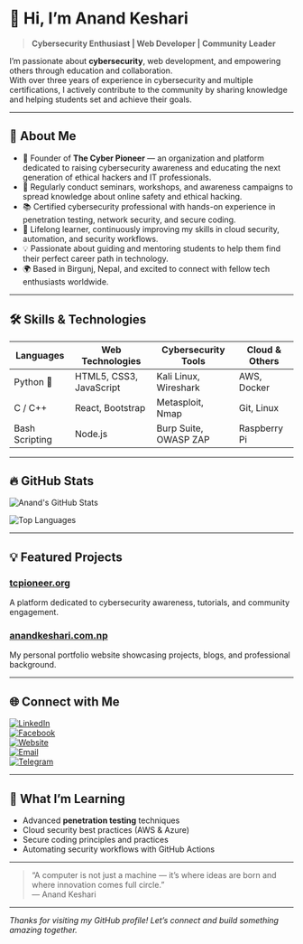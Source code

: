 # 👋 Hi, I’m Anand Keshari

> **Cybersecurity Enthusiast | Web Developer | Community Leader**

I’m passionate about **cybersecurity**, web development, and empowering others through education and collaboration.  
With over three years of experience in cybersecurity and multiple certifications, I actively contribute to the community by sharing knowledge and helping students set and achieve their goals.

---

## 🚀 About Me

- 🔭 Founder of **The Cyber Pioneer** — an organization and platform dedicated to raising cybersecurity awareness and educating the next generation of ethical hackers and IT professionals.  
- 🎤 Regularly conduct seminars, workshops, and awareness campaigns to spread knowledge about online safety and ethical hacking.  
- 📚 Certified cybersecurity professional with hands-on experience in penetration testing, network security, and secure coding.  
- 🌱 Lifelong learner, continuously improving my skills in cloud security, automation, and security workflows.  
- 💡 Passionate about guiding and mentoring students to help them find their perfect career path in technology.  
- 🌍 Based in Birgunj, Nepal, and excited to connect with fellow tech enthusiasts worldwide.

---

## 🛠️ Skills & Technologies

| Languages     | Web Technologies        | Cybersecurity Tools       | Cloud & Others       |
|---------------|------------------------|--------------------------|---------------------|
| Python 🐍     | HTML5, CSS3, JavaScript | Kali Linux, Wireshark     | AWS, Docker         |
| C / C++       | React, Bootstrap        | Metasploit, Nmap          | Git, Linux          |
| Bash Scripting| Node.js                 | Burp Suite, OWASP ZAP     | Raspberry Pi        |

---

## 🔥 GitHub Stats

![Anand's GitHub Stats](https://github-readme-stats.vercel.app/api?username=anandksri&show_icons=true&theme=tokyonight&count_private=true)

![Top Languages](https://github-readme-stats.vercel.app/api/top-langs/?username=anandksri&layout=compact&theme=tokyonight)

---

## 💡 Featured Projects

### [tcpioneer.org](https://tcpioneer.org)  
A platform dedicated to cybersecurity awareness, tutorials, and community engagement.

### [anandkeshari.com.np](https://anandkeshari.com.np)  
My personal portfolio website showcasing projects, blogs, and professional background.

---

## 🌐 Connect with Me

[![LinkedIn](https://img.shields.io/badge/LinkedIn-Anand%20Keshari-blue?logo=linkedin)](https://www.linkedin.com/in/anand-keshari-505685316/)  
[![Facebook](https://img.shields.io/badge/Facebook-Anand%20Keshari-blue?logo=facebook)](https://www.facebook.com/baliram.keshari.315)  
[![Website](https://img.shields.io/badge/Website-Portfolio-green?logo=google-chrome)](https://anandkeshari.com.np)  
[![Email](https://img.shields.io/badge/Email-anand.keshari@gmail.com-red?logo=gmail)](mailto:anandkeshari0711@gmail.com)  
[![Telegram](https://img.shields.io/badge/Telegram-@anandkeshari-blue?logo=telegram)](https://t.me/cyber_mrd)

---

## 🎯 What I’m Learning

- Advanced **penetration testing** techniques  
- Cloud security best practices (AWS & Azure)  
- Secure coding principles and practices  
- Automating security workflows with GitHub Actions  

---

> “A computer is not just a machine — it’s where ideas are born and where innovation comes full circle.”  
> — Anand Keshari

---

*Thanks for visiting my GitHub profile! Let’s connect and build something amazing together.*  
<!-- Proudly created with ❤️ by Anand Keshari -->
